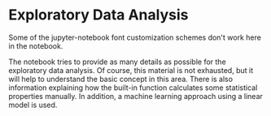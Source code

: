 # Exploratory Data Analysis
<p>Some of the jupyter-notebook font customization schemes don't work here in the notebook.</p>
<p> The notebook tries to provide as many details as possible for the exploratory data analysis. Of course, this material is not exhausted, but it will help to understand the basic concept in this area. There is also information explaining how the built-in function calculates some statistical properties manually. In addition, a machine learning approach using a linear model is used. </p>
